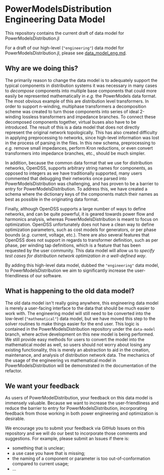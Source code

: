 # PowerModelsDistribution Engineering Data Model

This repository contains the current draft of data model for PowerModelsDistribution.jl

For a draft of our high-level (`"engineering"`) data model for PowerModelsDistribution.jl, please see [data_model_eng.md](data_model_eng.md).

## Why are we doing this?

The primarily reason to change the data model is to adequately support the typical components in distribution systems it was necessary in many cases to *decompose* components into multiple base components that could more easily be represented mathematically in *e.g.* the PowerModels data format. The most obvious example of this are distribution level transformers. In order to support n-winding, multiphase transformers a decomposition scheme was created to turn those components into series of ideal 2-winding lossless transformers and impedance branches. To connect these decomposed components together, virtual buses also have to be introduced. The result of this is a data model that does not directly represent the original network topologically. This has also created difficulty in applying preprocessing to networks, since high-level information was lost in the process of parsing in the files. In this new schema, preprocessing to *e.g.* remove small impedances, perform Kron reductions, or even convert transformers into impedance branches, etc., should be much simpler.

In addition, because the common data format that we use for distribution networks, OpenDSS, supports arbitrary string names for components, as opposed to integers as we have traditionally supported, many users commented that debugging their networks once parsed into PowerModelsDistribution was challenging, and has proven to be a barrier to entry for PowerModelsDistribution. To address this, we have created a schema where the dictionary keys of the components match their names as best as possible in the originating data format.

Finally, although OpenDSS supports a large number of ways to define networks, and can be quite powerful, it is geared towards power flow and harmonics analysis, whereas PowerModelsDistribution is meant to focus on optimization. OpenDSS unfortunately does not have a clean way to define optimization parameters, such as cost models for generators, or per phase bounds (*e.g.* current, voltage, etc.). There are also several features that OpenDSS does not support in regards to transformer definition, such as per phase, per winding tap definitions, which is a feature that has been requested by the user community. This data model will allow us to *specify test cases for distribution network optimization in a well-defined way*.

By adding this high-level data model, dubbed the `"engineering"` data model, to PowerModelsDistribution we aim to significantly increase the user-friendliness of our software.

## What is happening to the old data model?

The old data model isn't really going anywhere, this engineering data model is merely a user-facing interface to the data that should be much easier to work with. The engineering model will still need to be converted into the low-level (`"mathematical"`) data model, but we have moved this step to the solver routines to make things easier for the end user. This logic is contained in the PowerModelsDistribution repository under the `data-model` branch, where active development on this new model is being performed. We still provide easy methods for users to convert the model into the mathematical model as well, so users should not worry about losing any existing functionality, this is merely an abstraction to aid in the creation, maintenance, and analysis of distribution network data. The mechanics of the usage of the engineering vs mathematical model in PowerModelsDistribution will be demonstrated in the documentation of the refactor.

## We want your feedback

As users of PowerModelDistribution, your feedback on this data model is immensely valuable. Because we want to increase the user-friendliness and reduce the barrier to entry for PowerModelsDistribution, incorporating feedback from those working in both power engineering and optimization is desirable.

We encourage you to submit your feedback via GitHub Issues on this repository and we will do our best to incorporate those comments and suggestions. For example, please submit an Issues if there is:

- something that is unclear;
- a use case you have that is missing;
- the naming of a component or parameter is too out-of-conformation compared to current usage;
- ...
